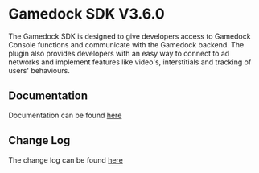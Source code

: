 <h1>Gamedock SDK V3.6.0</h1>

The Gamedock SDK is designed to give developers access to Gamedock Console functions and communicate with the Gamedock backend. The plugin also provides developers with an easy way to connect to ad networks and implement features like video's, interstitials and tracking of users' behaviours.

<h2>Documentation</h2>
Documentation can be found <a href="https://azerion.github.io/gamedock-sdk/#/">here</a>

<h2>Change Log</h2>
The change log can be found <a href="https://github.com/azerion/gamedock-sdk/blob/master/CHANGELOG.md">here</a>
